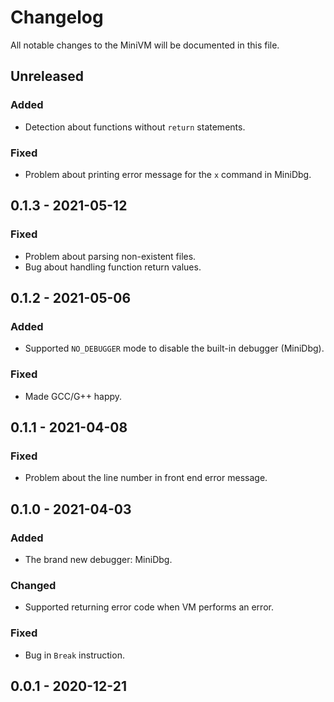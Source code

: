 # Changelog

All notable changes to the MiniVM will be documented in this file.

## Unreleased

### Added

* Detection about functions without `return` statements.

### Fixed

* Problem about printing error message for the `x` command in MiniDbg.

## 0.1.3 - 2021-05-12

### Fixed

* Problem about parsing non-existent files.
* Bug about handling function return values.

## 0.1.2 - 2021-05-06

### Added

* Supported `NO_DEBUGGER` mode to disable the built-in debugger (MiniDbg).

### Fixed

* Made GCC/G++ happy.

## 0.1.1 - 2021-04-08

### Fixed

* Problem about the line number in front end error message.

## 0.1.0 - 2021-04-03

### Added

* The brand new debugger: MiniDbg.

### Changed

* Supported returning error code when VM performs an error.

### Fixed

* Bug in `Break` instruction.

## 0.0.1 - 2020-12-21
